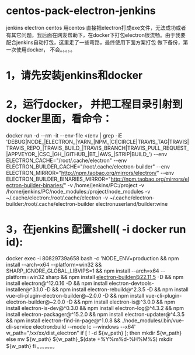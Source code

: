 # centos-pack-electron-jenkins
jenkins electron centos
用centos 直接把electron打成exe文件，无法成功或者有其它问题，我后面在网友帮助下，在docker下打包electron很流畅。由于我要配合jenkins自动打包，这里走了一些弯路，最终使用下面方案打包
做下备份，第一次使用docker， 不会。。。。。



# 1，请先安装jenkins和docker

# 2，运行docker， 并把工程目录引射到docker里面，看命令：
    
docker run -d --rm -it --env-file <(env | grep -iE 'DEBUG|NODE_|ELECTRON_|YARN_|NPM_|CI|CIRCLE|TRAVIS_TAG|TRAVIS|TRAVIS_REPO_|TRAVIS_BUILD_|TRAVIS_BRANCH|TRAVIS_PULL_REQUEST_|APPVEYOR_|CSC_|GH_|GITHUB_|BT_|AWS_|STRIP|BUILD_') --env ELECTRON_CACHE="/root/.cache/electron" --env ELECTRON_BUILDER_CACHE="/root/.cache/electron-builder" --env ELECTRON_MIRROR="http://npm.taobao.org/mirrors/electron/" --env ELECTRON_BUILDER_BINARIES_MIRROR="http://npm.taobao.org/mirrors/electron-builder-binaries/" -v /home/jenkins/PC:/project -v /home/jenkins/PC/node_modules:/project/node_modules -v ~/.cache/electron:/root/.cache/electron -v ~/.cache/electron-builder:/root/.cache/electron-builder electronuserland/builder:wine
# 3，在jenkins 配置shell( -i docker run id):

docker exec  -i 80829739a658 bash -c 'NODE_ENV=production && npm install --arch=x64 --platform=win32 && SHARP_IGNORE_GLOBAL_LIBVIPS=1  && npm install --arch=x64 --platform=win32 sharp && npm install electron-builder@22.11.5 -D && npm install electron@^12.0.16 -D  && npm install electron-devtools-installer@^3.1.0 -D && npm install electron-rebuild@^2.3.5 -D && npm install vue-cli-plugin-electron-builder@~2.0.0 -D && npm install vue-cli-plugin-electron-builder@~2.0.0 -D && npm install electron-is@^3.0.0 && npm install electron-is-dev@^0.3.0 && npm install electron-log@^4.3.2 && npm install electron-packager@^15.2.0 && npm install electron-updater@^4.3.5 && npm install electron-find-in-page@^1.0.8 && ./node_modules/.bin/vue-cli-service electron:build --mode lc --windows --x64'
w_path="/xx/xx/dist_electron"
if [ ! -d ${w_path} ]; then
mkdir ${w_path}
else 
mv ${w_path} ${w_path}_$(date +%Y%m%d-%H%M%S)
mkdir ${w_path}
fi
。。。。。。。
